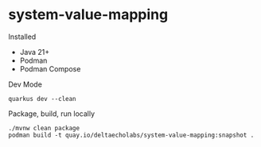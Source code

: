 # system-value-mapping

Installed
* Java 21+
* Podman
* Podman Compose

Dev Mode
```shell script
quarkus dev --clean
```

Package, build, run locally
```shell script
./mvnw clean package
podman build -t quay.io/deltaecholabs/system-value-mapping:snapshot .
```